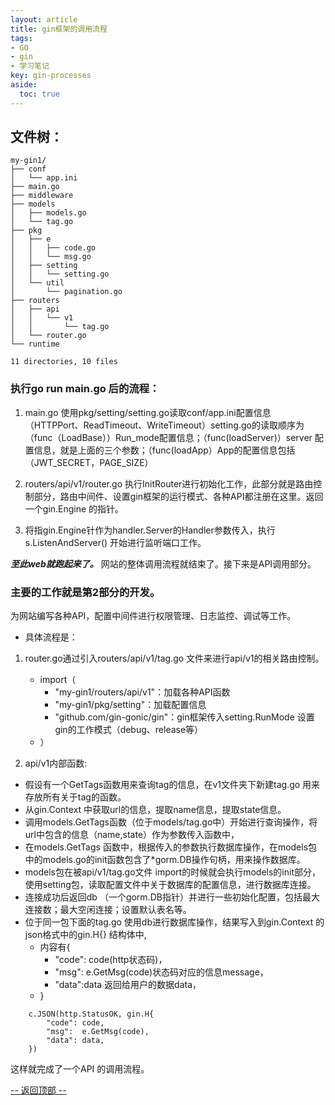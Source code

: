 ```yaml
---
layout: article
title: gin框架的调用流程
tags: 
- GO
- gin
- 学习笔记
key: gin-processes
aside:
  toc: true
---
```


## 文件树：
```
my-gin1/
├── conf
│   └── app.ini
├── main.go
├── middleware
├── models
│   ├── models.go
│   └── tag.go
├── pkg
│   ├── e
│   │   ├── code.go
│   │   └── msg.go
│   ├── setting
│   │   └── setting.go
│   └── util
│       └── pagination.go
├── routers
│   ├── api
│   │   └── v1
│   │       └── tag.go
│   └── router.go
└── runtime

11 directories, 10 files
```
### 执行go run main.go 后的流程：

1. main.go 使用pkg/setting/setting.go读取conf/app.ini配置信息（HTTPPort、ReadTimeout、WriteTimeout）setting.go的读取顺序为（func（LoadBase））Run_mode配置信息；（func(loadServer)）server 配置信息，就是上面的三个参数；（func(loadApp）App的配置信息包括（JWT_SECRET，PAGE_SIZE）

2. routers/api/v1/router.go 执行InitRouter进行初始化工作，此部分就是路由控制部分，路由中间件、设置gin框架的运行模式、各种API都注册在这里。返回一个gin.Engine 的指针。

3. 将指gin.Engine针作为handler.Server的Handler参数传入，执行s.ListenAndServer() 开始进行监听端口工作。

***至此web就跑起来了。***
网站的整体调用流程就结束了。接下来是API调用部分。

### 主要的工作就是第2部分的开发。
为网站编写各种API，配置中间件进行权限管理、日志监控、调试等工作。

+ 具体流程是：

1. router.go通过引入routers/api/v1/tag.go 文件来进行api/v1的相关路由控制。
    
    + import（
        + "my-gin1/routers/api/v1"：加载各种API函数
        + "my-gin1/pkg/setting"：加载配置信息
        + "github.com/gin-gonic/gin"：gin框架传入setting.RunMode 设置gin的工作模式（debug、release等）
    + ）
    


2. api/v1内部函数:
+ 假设有一个GetTags函数用来查询tag的信息，在v1文件夹下新建tag.go 用来存放所有关于tag的函数。
+ 从gin.Context 中获取url的信息，提取name信息，提取state信息。
+ 调用models.GetTags函数（位于models/tag.go中）开始进行查询操作，将url中包含的信息（name,state）作为参数传入函数中，
+ 在models.GetTags 函数中，根据传入的参数执行数据库操作，在models包中的models.go的init函数包含了*gorm.DB操作句柄，用来操作数据库。
+ models包在被api/v1/tag.go文件 import的时候就会执行models的init部分，使用setting包，读取配置文件中关于数据库的配置信息，进行数据库连接。
+ 连接成功后返回db  （一个gorm.DB指针）并进行一些初始化配置，包括最大连接数；最大空闲连接；设置默认表名等。
+ 位于同一包下面的tag.go 使用db进行数据库操作，结果写入到gin.Context 的 json格式中的gin.H{} 结构体中,
    + 内容有{
        + "code": code(http状态码)，
        + "msg": e.GetMsg(code)状态码对应的信息message，
        + "data":data 返回给用户的数据data，
    + }

```
	c.JSON(http.StatusOK, gin.H{
		"code": code,
		"msg":  e.GetMsg(code),
		"data": data,
	})
```
这样就完成了一个API 的调用流程。

<a href="javascript:scroll(0,0)">-- 返回顶部 --</a>